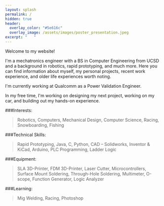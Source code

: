 ```yaml
---
layout: splash
permalink: /
hidden: true
header:
  overlay_color: "#5e616c"
  overlay_image: /assets/images/poster_presentation.jpeg  
excerpt: "   "
---
```


Welcome to my website! 

I'm a mechatronics engineer with a BS in Computer Engineering from UCSD and a background in robotics, rapid prototyping, and much more. Here you can find information about myself, my personal projects, recent work experience, and older life experiences worth noting. 

I'm currently working at Qualcomm as a Power Validation Engineer.

In my free time, I'm working on designing my next project, working on my car, and building out my hands-on experience.

###Interests: 
>Robotics, Computers, Mechanical Design, Computer Science, Racing, Snowboarding, Fishing

###Technical Skills: 
>Rapid Prototyping, Java, C, Python, CAD – Solidworks, Inventor & KiCad, Arduino, PLC
Programming, Ladder Logic

###Equipment: 
>SLA 3D-Printer, FDM 3D-Printer, Laser Cutter, Microcontrollers, Surface Mount Soldering,
Through-Hole Soldering, Multimeter, O-scope, Function Generator, Logic Analyzer

###Learning: 
>Mig Welding, Racing, Photoshop
